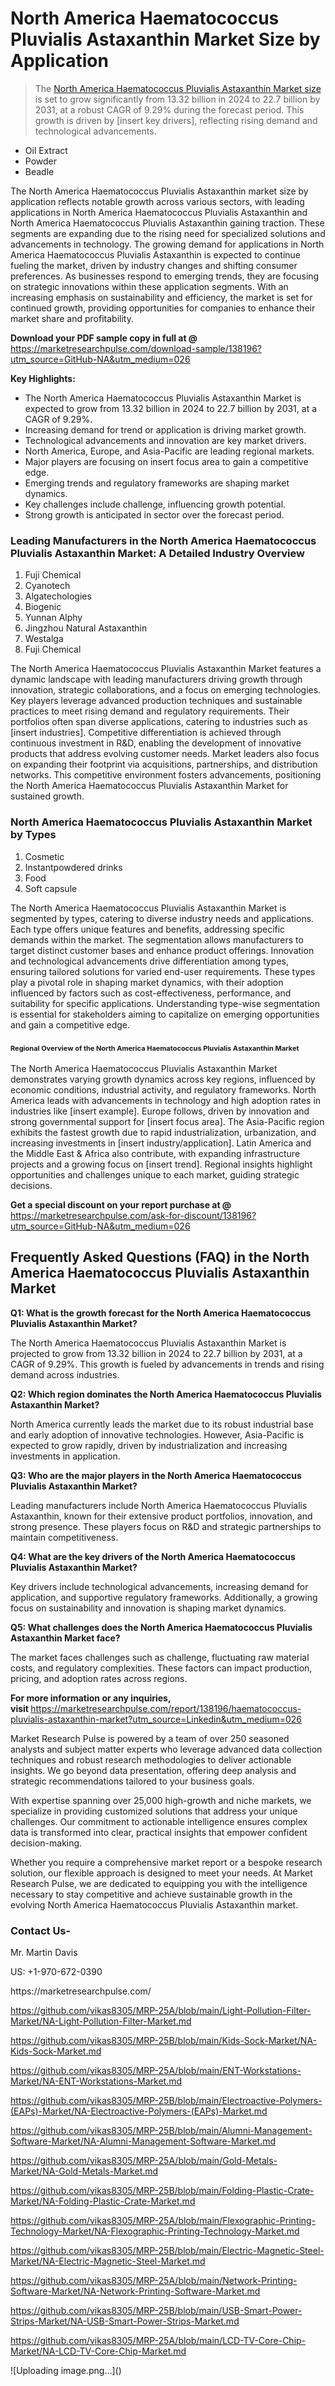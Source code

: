<h1>North America Haematococcus Pluvialis Astaxanthin Market&nbsp;Size by Application</h1><blockquote><p>The <a href="https://marketresearchpulse.com/download-sample/138196?utm_source=GitHub-NA&amp;utm_medium=026">North America Haematococcus Pluvialis Astaxanthin Market size</a> is set to grow significantly from 13.32 billion in 2024 to 22.7 billion by 2031, at a robust CAGR of 9.29% during the forecast period. This growth is driven by [insert key drivers], reflecting rising demand and technological advancements.</p></blockquote><ul><li>Oil Extract <li> Powder <li> Beadle</li></ul><p>The North America Haematococcus Pluvialis Astaxanthin market size by application reflects notable growth across various sectors, with leading applications in North America Haematococcus Pluvialis Astaxanthin and North America Haematococcus Pluvialis Astaxanthin gaining traction. These segments are expanding due to the rising need for specialized solutions and advancements in technology. The growing demand for applications in North America Haematococcus Pluvialis Astaxanthin is expected to continue fueling the market, driven by industry changes and shifting consumer preferences. As businesses respond to emerging trends, they are focusing on strategic innovations within these application segments. With an increasing emphasis on sustainability and efficiency, the market is set for continued growth, providing opportunities for companies to enhance their market share and profitability.</p><p><strong>Download your PDF sample copy in full at @ </strong><a href="https://marketresearchpulse.com/download-sample/138196?utm_source=GitHub-NA&amp;utm_medium=026">https://marketresearchpulse.com/download-sample/138196?utm_source=GitHub-NA&amp;utm_medium=026</a></p><p><strong>Key Highlights: </strong></p><ul><li>The North America Haematococcus Pluvialis Astaxanthin Market is expected to grow from 13.32 billion in 2024 to 22.7 billion by 2031, at a CAGR of 9.29%.</li><li>Increasing demand for trend or application is driving market growth.</li><li>Technological advancements and innovation are key market drivers.</li><li>North America, Europe, and Asia-Pacific are leading regional markets.</li><li>Major players are focusing on insert focus area to gain a competitive edge.</li><li>Emerging trends and regulatory frameworks are shaping market dynamics.</li><li>Key challenges include challenge, influencing growth potential.</li><li>Strong growth is anticipated in sector over the forecast period.</li></ul><h3>Leading Manufacturers in the North America Haematococcus Pluvialis Astaxanthin Market: A Detailed Industry Overview</h3><ol><li>Fuji Chemical</li><li>Cyanotech</li><li>Algatechologies</li><li>Biogenic</li><li>Yunnan Alphy</li><li>Jingzhou Natural Astaxanthin</li><li>Westalga</li><li>Fuji Chemical</li></ol><div class="flex max-w-full flex-col flex-grow"><div class="min-h-8 text-message flex w-full flex-col items-end gap-2 whitespace-normal break-words [.text-message+&amp;]:mt-5" dir="auto" data-message-author-role="assistant" data-message-id="fd8432e4-4910-450d-b182-61b7bfb0a01f" data-message-model-slug="gpt-4o"><div class="flex w-full flex-col gap-1 empty:hidden first:pt-[3px]"><div class="markdown prose w-full break-words dark:prose-invert light"><p>The North America Haematococcus Pluvialis Astaxanthin Market features a dynamic landscape with leading manufacturers driving growth through innovation, strategic collaborations, and a focus on emerging technologies. Key players leverage advanced production techniques and sustainable practices to meet rising demand and regulatory requirements. Their portfolios often span diverse applications, catering to industries such as [insert industries]. Competitive differentiation is achieved through continuous investment in R&amp;D, enabling the development of innovative products that address evolving customer needs. Market leaders also focus on expanding their footprint via acquisitions, partnerships, and distribution networks. This competitive environment fosters advancements, positioning the North America Haematococcus Pluvialis Astaxanthin Market for sustained growth.</p></div></div></div></div><h3>North America Haematococcus Pluvialis Astaxanthin Market by Types</h3><ol><li>Cosmetic <li> Instantpowdered drinks <li> Food <li> Soft capsule</li></ol><div class="flex max-w-full flex-col flex-grow"><div class="min-h-8 text-message flex w-full flex-col items-end gap-2 whitespace-normal break-words [.text-message+&amp;]:mt-5" dir="auto" data-message-author-role="assistant" data-message-id="084470be-0bb7-4664-bddf-5156b4f41249" data-message-model-slug="gpt-4o-mini"><div class="flex w-full flex-col gap-1 empty:hidden first:pt-[3px]"><div class="markdown prose w-full break-words dark:prose-invert light"><p>The North America Haematococcus Pluvialis Astaxanthin Market is segmented by types, catering to diverse industry needs and applications. Each type offers unique features and benefits, addressing specific demands within the market. The segmentation allows manufacturers to target distinct customer bases and enhance product offerings. Innovation and technological advancements drive differentiation among types, ensuring tailored solutions for varied end-user requirements. These types play a pivotal role in shaping market dynamics, with their adoption influenced by factors such as cost-effectiveness, performance, and suitability for specific applications. Understanding type-wise segmentation is essential for stakeholders aiming to capitalize on emerging opportunities and gain a competitive edge.</p></div></div></div></div><h3><span style="font-size: 11px;">Regional Overview of the North America Haematococcus Pluvialis Astaxanthin Market</span></h3><div class="flex max-w-full flex-col flex-grow"><div class="min-h-8 text-message flex w-full flex-col items-end gap-2 whitespace-normal break-words [.text-message+&amp;]:mt-5" dir="auto" data-message-author-role="assistant" data-message-id="e9038762-ce64-4e30-91c9-9bd413514231" data-message-model-slug="gpt-4o-mini"><div class="flex w-full flex-col gap-1 empty:hidden first:pt-[3px]"><div class="markdown prose w-full break-words dark:prose-invert light"><p>The North America Haematococcus Pluvialis Astaxanthin Market demonstrates varying growth dynamics across key regions, influenced by economic conditions, industrial activity, and regulatory frameworks. North America leads with advancements in technology and high adoption rates in industries like [insert example]. Europe follows, driven by innovation and strong governmental support for [insert focus area]. The Asia-Pacific region exhibits the fastest growth due to rapid industrialization, urbanization, and increasing investments in [insert industry/application]. Latin America and the Middle East &amp; Africa also contribute, with expanding infrastructure projects and a growing focus on [insert trend]. Regional insights highlight opportunities and challenges unique to each market, guiding strategic decisions.</p></div></div></div></div><p><strong>Get a special discount on your report purchase at @ </strong><a href="https://marketresearchpulse.com/ask-for-discount/138196?utm_source=GitHub-NA&amp;utm_medium=026">https://marketresearchpulse.com/ask-for-discount/138196?utm_source=GitHub-NA&amp;utm_medium=026</a></p><h2>Frequently Asked Questions (FAQ) in the North America Haematococcus Pluvialis Astaxanthin Market</h2><p><strong>Q1: What is the growth forecast for the North America Haematococcus Pluvialis Astaxanthin Market?</strong></p><p>The North America Haematococcus Pluvialis Astaxanthin Market is projected to grow from 13.32 billion in 2024 to 22.7 billion by 2031, at a CAGR of 9.29%. This growth is fueled by advancements in trends and rising demand across industries.</p><p><strong>Q2: Which region dominates the North America Haematococcus Pluvialis Astaxanthin Market?</strong></p><p>North America currently leads the market due to its robust industrial base and early adoption of innovative technologies. However, Asia-Pacific is expected to grow rapidly, driven by industrialization and increasing investments in application.</p><p><strong>Q3: Who are the major players in the North America Haematococcus Pluvialis Astaxanthin Market?</strong></p><p>Leading manufacturers include North America Haematococcus Pluvialis Astaxanthin, known for their extensive product portfolios, innovation, and strong presence. These players focus on R&amp;D and strategic partnerships to maintain competitiveness.</p><p><strong>Q4: What are the key drivers of the North America Haematococcus Pluvialis Astaxanthin Market?</strong></p><p>Key drivers include technological advancements, increasing demand for application, and supportive regulatory frameworks. Additionally, a growing focus on sustainability and innovation is shaping market dynamics.</p><p><strong>Q5: What challenges does the North America Haematococcus Pluvialis Astaxanthin Market face?</strong></p><p>The market faces challenges such as challenge, fluctuating raw material costs, and regulatory complexities. These factors can impact production, pricing, and adoption rates across regions.</p><p><strong>For more information or any inquiries, visit&nbsp;</strong><a href="https://marketresearchpulse.com/report/138196/haematococcus-pluvialis-astaxanthin-market?utm_source=Linkedin&utm_medium=026">https://marketresearchpulse.com/report/138196/haematococcus-pluvialis-astaxanthin-market?utm_source=Linkedin&utm_medium=026</a></p><p>Market Research Pulse is powered by a team of over 250 seasoned analysts and subject matter experts who leverage advanced data collection techniques and robust research methodologies to deliver actionable insights. We go beyond data presentation, offering deep analysis and strategic recommendations tailored to your business goals.</p><p>With expertise spanning over 25,000 high-growth and niche markets, we specialize in providing customized solutions that address your unique challenges. Our commitment to actionable intelligence ensures complex data is transformed into clear, practical insights that empower confident decision-making.</p><p>Whether you require a comprehensive market report or a bespoke research solution, our flexible approach is designed to meet your needs. At Market Research Pulse, we are dedicated to equipping you with the intelligence necessary to stay competitive and achieve sustainable growth in the evolving North America Haematococcus Pluvialis Astaxanthin market.</p><h3><strong>Contact Us-</strong></h3><p>Mr. Martin Davis</p><p>US: +1-970-672-0390</p><p>https://marketresearchpulse.com/</p><p><a href="https://github.com/vikas8305/MRP-25A/blob/main/Light-Pollution-Filter-Market/NA-Light-Pollution-Filter-Market.md">https://github.com/vikas8305/MRP-25A/blob/main/Light-Pollution-Filter-Market/NA-Light-Pollution-Filter-Market.md</a></p><p><a href="https://github.com/vikas8305/MRP-25B/blob/main/Kids-Sock-Market/NA-Kids-Sock-Market.md">https://github.com/vikas8305/MRP-25B/blob/main/Kids-Sock-Market/NA-Kids-Sock-Market.md</a></p><p><a href="https://github.com/vikas8305/MRP-25A/blob/main/ENT-Workstations-Market/NA-ENT-Workstations-Market.md">https://github.com/vikas8305/MRP-25A/blob/main/ENT-Workstations-Market/NA-ENT-Workstations-Market.md</a></p><p><a href="https://github.com/vikas8305/MRP-25B/blob/main/Electroactive-Polymers-(EAPs)-Market/NA-Electroactive-Polymers-(EAPs)-Market.md">https://github.com/vikas8305/MRP-25B/blob/main/Electroactive-Polymers-(EAPs)-Market/NA-Electroactive-Polymers-(EAPs)-Market.md</a></p><p><a href="https://github.com/vikas8305/MRP-25B/blob/main/Alumni-Management-Software-Market/NA-Alumni-Management-Software-Market.md">https://github.com/vikas8305/MRP-25B/blob/main/Alumni-Management-Software-Market/NA-Alumni-Management-Software-Market.md</a></p><p><a href="https://github.com/vikas8305/MRP-25A/blob/main/Gold-Metals-Market/NA-Gold-Metals-Market.md">https://github.com/vikas8305/MRP-25A/blob/main/Gold-Metals-Market/NA-Gold-Metals-Market.md</a></p><p><a href="https://github.com/vikas8305/MRP-25B/blob/main/Folding-Plastic-Crate-Market/NA-Folding-Plastic-Crate-Market.md">https://github.com/vikas8305/MRP-25B/blob/main/Folding-Plastic-Crate-Market/NA-Folding-Plastic-Crate-Market.md</a></p><p><a href="https://github.com/vikas8305/MRP-25A/blob/main/Flexographic-Printing-Technology-Market/NA-Flexographic-Printing-Technology-Market.md">https://github.com/vikas8305/MRP-25A/blob/main/Flexographic-Printing-Technology-Market/NA-Flexographic-Printing-Technology-Market.md</a></p><p><a href="https://github.com/vikas8305/MRP-25B/blob/main/Electric-Magnetic-Steel-Market/NA-Electric-Magnetic-Steel-Market.md">https://github.com/vikas8305/MRP-25B/blob/main/Electric-Magnetic-Steel-Market/NA-Electric-Magnetic-Steel-Market.md</a></p><p><a href="https://github.com/vikas8305/MRP-25A/blob/main/Network-Printing-Software-Market/NA-Network-Printing-Software-Market.md">https://github.com/vikas8305/MRP-25A/blob/main/Network-Printing-Software-Market/NA-Network-Printing-Software-Market.md</a></p><p><a href="https://github.com/vikas8305/MRP-25B/blob/main/USB-Smart-Power-Strips-Market/NA-USB-Smart-Power-Strips-Market.md">https://github.com/vikas8305/MRP-25B/blob/main/USB-Smart-Power-Strips-Market/NA-USB-Smart-Power-Strips-Market.md</a></p><p><a href="https://github.com/vikas8305/MRP-25A/blob/main/LCD-TV-Core-Chip-Market/NA-LCD-TV-Core-Chip-Market.md">https://github.com/vikas8305/MRP-25A/blob/main/LCD-TV-Core-Chip-Market/NA-LCD-TV-Core-Chip-Market.md</a></p>
![Uploading image.png…]()
